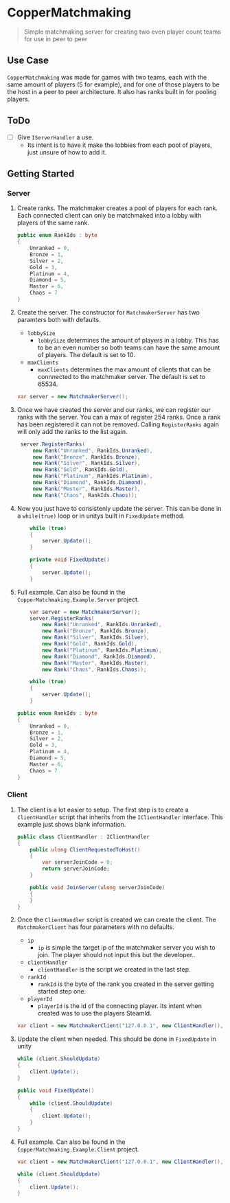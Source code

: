 # CopperMatchmaking

> Simple matchmaking server for creating two even player count teams for use in peer to peer

## Use Case

`CopperMatchmaking` was made for games with two teams, each with the same amount of players (5 for example), and for one
of those players to be the host in a peer to peer architecture. It also has ranks built in for pooling players.

## ToDo

- [ ] Give `IServerHandler` a use.
    - Its intent is to have it make the lobbies from each pool of players, just unsure of how to add it.

## Getting Started

### Server

1. Create ranks. The matchmaker creates a pool of players for each rank. Each connected client can only be matchmaked
   into a lobby with players of the same rank.

    ```csharp
    public enum RankIds : byte
    {
        Unranked = 0,
        Bronze = 1,
        Silver = 2,
        Gold = 3,
        Platinum = 4,
        Diamond = 5,
        Master = 6,
        Chaos = 7
    }
    ```

2. Create the server. The constructor for `MatchmakerServer` has two paramters both with defaults.
    - `lobbySize`
        - `lobbySize` determines the amount of players in a lobby. This has to be an even number so both teams can have
          the same amount of players. The default is set to 10.
    - `maxClients`
        - `maxClients` determines the max amount of clients that can be connnected to the matchmaker server. The default
          is set to 65534.

    ```csharp
    var server = new MatchmakerServer();
    ```

3. Once we have created the server and our ranks, we can register our ranks with the server. You can a max of register
   254 ranks. Once a rank has been registered it can not be removed. Calling `RegisterRanks` again will only add the
   ranks to the list again.
   ```csharp
    server.RegisterRanks(
        new Rank("Unranked", RankIds.Unranked),
        new Rank("Bronze", RankIds.Bronze),
        new Rank("Silver", RankIds.Silver),
        new Rank("Gold", RankIds.Gold),
        new Rank("Platinum", RankIds.Platinum),
        new Rank("Diamond", RankIds.Diamond),
        new Rank("Master", RankIds.Master),
        new Rank("Chaos", RankIds.Chaos));
    ```

4. Now you just have to consistenly update the server. This can be done in a `while(true)` loop or in unitys built
   in `FixedUpdate` method.
    ```csharp
        while (true)
        {
            server.Update();
        }
    ```

    ```csharp
        private void FixedUpdate()
        {
            server.Update();
        }
    ```

5. Full example. Can also be found in the `CopperMatchmaking.Example.Server` project.
    ```csharp
        var server = new MatchmakerServer();
        server.RegisterRanks(
            new Rank("Unranked", RankIds.Unranked),
            new Rank("Bronze", RankIds.Bronze),
            new Rank("Silver", RankIds.Silver),
            new Rank("Gold", RankIds.Gold),
            new Rank("Platinum", RankIds.Platinum),
            new Rank("Diamond", RankIds.Diamond),
            new Rank("Master", RankIds.Master),
            new Rank("Chaos", RankIds.Chaos));
    
        while (true)
        {
            server.Update();
        }
    ```
    ```csharp
    public enum RankIds : byte
    {
        Unranked = 0,
        Bronze = 1,
        Silver = 2,
        Gold = 3,
        Platinum = 4,
        Diamond = 5,
        Master = 6,
        Chaos = 7
    }
    ```

### Client

1. The client is a lot easier to setup. The first step is to create a `ClientHandler` script that inherits from
   the `IClientHandler` interface. This example just shows blank information.

   ```csharp
   public class ClientHandler : IClientHandler
   {
       public ulong ClientRequestedToHost()
       {
           var serverJoinCode = 0;
           return serverJoinCode;
       }
   
       public void JoinServer(ulong serverJoinCode)
       {
       }
   }
   ```

2. Once the `ClientHandler` script is created we can create the client. The `MatchmakerClient` has four parameters with no defaults.
   - `ip`
      - `ip` is simple the target ip of the matchmaker server you wish to join. The player should not input this but the developer.. 
   - `clientHandler`
      - `clientHandler` is the script we created in the last step. 
   - `rankId`
      - `rankId` is the byte of the rank you created in the server getting started step one.
   - `playerId`
      - `playerId` is the id of the connecting player. Its intent when created was to use the players SteamId.

   ```csharp
   var client = new MatchmakerClient("127.0.0.1", new ClientHandler(), 0, 76561199083358154);
   ```
   
3. Update the client when needed. This should be done in `FixedUpdate` in unity
    ```csharp
    while (client.ShouldUpdate)
    {
        client.Update();
    }
    ```
    ```csharp
    public void FixedUpdate()
    {
        while (client.ShouldUpdate)
        {
            client.Update();
        }
    }
    ```
4. Full example. Can also be found in the `CopperMatchmaking.Example.Client` project.
    ```csharp
    var client = new MatchmakerClient("127.0.0.1", new ClientHandler(), 0, 76561199083358154);
    
    while (client.ShouldUpdate)
    {
        client.Update();
    }
    ```